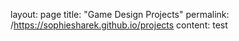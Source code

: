 layout: page
title: "Game Design Projects"
permalink: /https://sophiesharek.github.io/projects
content: test
